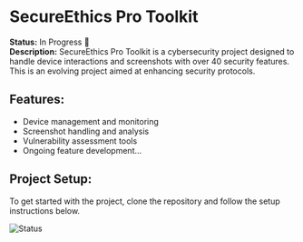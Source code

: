 # SecureEthics Pro Toolkit

**Status:** In Progress 🚧  
**Description:** SecureEthics Pro Toolkit is a cybersecurity project designed to handle device interactions and screenshots with over 40 security features. This is an evolving project aimed at enhancing security protocols.

## Features:
- Device management and monitoring
- Screenshot handling and analysis
- Vulnerability assessment tools
- Ongoing feature development...

## Project Setup:
To get started with the project, clone the repository and follow the setup instructions below.

![Status](https://img.shields.io/badge/status-in%20progress-yellow)
